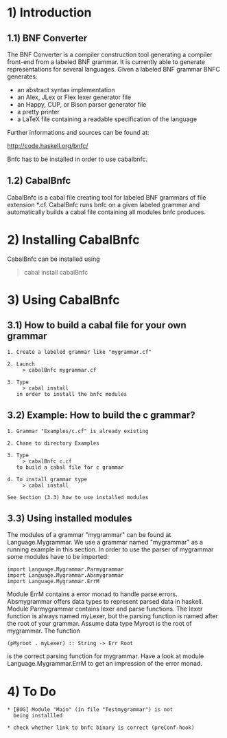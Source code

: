 
# 1) Introduction

## 1.1) BNF Converter

The BNF Converter is a compiler construction tool generating a 
compiler front-end from a labeled BNF grammar. It is currently
 able to generate representations for several languages. Given
 a labeled BNF grammar BNFC generates:
 
   * an abstract syntax implementation
   * an Alex, JLex or Flex lexer generator file
   * an Happy, CUP, or Bison parser generator file
   * a pretty printer
   * a LaTeX file containing a readable specification of the language
 
Further informations and sources can be found at:

   http://code.haskell.org/bnfc/ 

Bnfc has to be installed in order to use cabalbnfc.

## 1.2) CabalBnfc

CabalBnfc is a cabal file creating tool for labeled BNF grammars of 
file extension *.cf. CabalBnfc runs bnfc on a given labeled grammar
and automatically builds a cabal file containing all modules bnfc 
produces. 

# 2) Installing CabalBnfc

CabalBnfc can be installed using 

> cabal install cabalBnfc

# 3) Using CabalBnfc

## 3.1) How to build a cabal file for your own grammar

    1. Create a labeled grammar like "mygrammar.cf" 

    2. Launch 
         > cabalBnfc mygrammar.cf 
  
    3. Type 
         > cabal install 
       in order to install the bnfc modules


## 3.2) Example: How to build the c grammar?
    
    1. Grammar "Examples/c.cf" is already existing
    
    2. Chane to directory Examples 
  
    3. Type 
         > cabalBnfc c.cf
       to build a cabal file for c grammar
    
    4. To install grammar type 
         > cabal install 
    
    See Section (3.3) how to use installed modules

## 3.3) Using installed modules

The modules of a grammar "mygrammar" can be found at 
Language.Mygrammar. We use a grammar named "mygrammar" as a 
running example in this section. In order to use the parser of 
mygrammar some modules have to be imported:

    import Language.Mygrammar.Parmygrammar
    import Language.Mygrammar.Absmygrammar
    import Language.Mygrammar.ErrM

Module ErrM contains a error monad to handle parse errors. 
Absmygrammar offers data types to represent parsed data in haskell.
Module Parmygrammar contains lexer and parse functions. The lexer 
function is always named myLexer, but the parsing function is named
after the root of your grammar. Assume data type Myroot is the root of
 mygrammar. The function

    (pMyroot . myLexer) :: String -> Err Root

is the correct parsing function for mygrammar. Have a look at module
Language.Mygrammar.ErrM to get an impression of the error monad.

# 4) To Do
    
    * [BUG] Module "Main" (in file "Testmygrammar") is not 
      being installled 

    * check whether link to bnfc binary is correct (preConf-hook)
      
